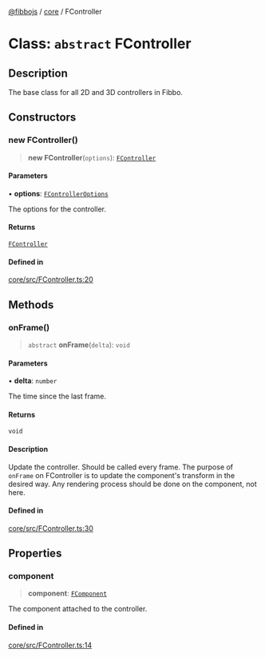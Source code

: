 [@fibbojs](/api/index) / [core](/api/core) / FController

# Class: `abstract` FController

## Description

The base class for all 2D and 3D controllers in Fibbo.

## Constructors

### new FController()

> **new FController**(`options`): [`FController`](FController.md)

#### Parameters

• **options**: [`FControllerOptions`](../interfaces/FControllerOptions.md)

The options for the controller.

#### Returns

[`FController`](FController.md)

#### Defined in

[core/src/FController.ts:20](https://github.com/fibbojs/fibbo/blob/deb1b2647977c28556b303db18b4c729c63a8312/packages/core/src/FController.ts#L20)

## Methods

### onFrame()

> `abstract` **onFrame**(`delta`): `void`

#### Parameters

• **delta**: `number`

The time since the last frame.

#### Returns

`void`

#### Description

Update the controller. Should be called every frame.
The purpose of `onFrame` on FController is to update the component's transform in the desired way.
Any rendering process should be done on the component, not here.

#### Defined in

[core/src/FController.ts:30](https://github.com/fibbojs/fibbo/blob/deb1b2647977c28556b303db18b4c729c63a8312/packages/core/src/FController.ts#L30)

## Properties

### component

> **component**: [`FComponent`](FComponent.md)

The component attached to the controller.

#### Defined in

[core/src/FController.ts:14](https://github.com/fibbojs/fibbo/blob/deb1b2647977c28556b303db18b4c729c63a8312/packages/core/src/FController.ts#L14)
